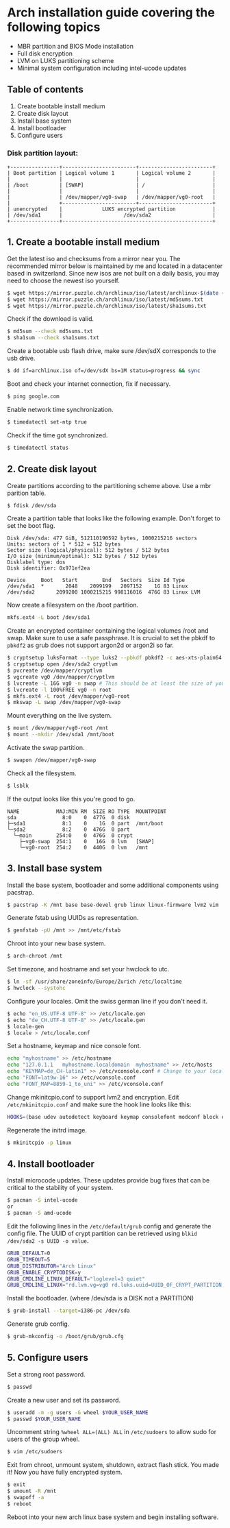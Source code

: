 # Arch installation guide covering the following topics
* MBR partition and BIOS Mode installation
* Full disk encryption
* LVM on LUKS partitioning scheme
* Minimal system configuration including intel-ucode updates

## Table of contents
1. Create bootable install medium
2. Create disk layout
3. Install base system
4. Install bootloader
5. Configure users

### Disk partition layout:
```
+----------------+------------------------+------------------------+
| Boot partition | Logical volume 1       | Logical volume 2       |
|                |                        |                        |
| /boot          | [SWAP]                 | /                      |
|                |                        |                        |
|                | /dev/mapper/vg0-swap   | /dev/mapper/vg0-root   |
|                +------------------------+------------------------+
| unencrypted    |             LUKS encrypted partition            |
| /dev/sda1      |                    /dev/sda2                    |
+----------------+-------------------------------------------------+
```
## 1. Create a bootable install medium

Get the latest iso and checksums from a mirror near you. The recommended mirror
below is maintained by me and located in a datacenter based in switzerland.
Since new isos are not built on a daily basis, you may need to choose the
newest iso yourself.
```bash
$ wget https://mirror.puzzle.ch/archlinux/iso/latest/archlinux-$(date +%Y.%m.%d)-x86_64.iso archlinux.iso
$ wget https://mirror.puzzle.ch/archlinux/iso/latest/md5sums.txt
$ wget https://mirror.puzzle.ch/archlinux/iso/latest/sha1sums.txt
```

Check if the download is valid.
```bash
$ md5sum --check md5sums.txt
$ sha1sum --check sha1sums.txt
```

Create a bootable usb flash drive, make sure /dev/sdX corresponds to the usb drive.
```bash
$ dd if=archlinux.iso of=/dev/sdX bs=1M status=progress && sync
```

Boot and check your internet connection, fix if necessary.
```bash
$ ping google.com
```

Enable network time synchronization.
```bash
$ timedatectl set-ntp true
```

Check if the time got synchronized.
```bash
$ timedatectl status
```

## 2. Create disk layout
Create partitions according to the partitioning scheme above. Use a mbr parition table.
```bash
$ fdisk /dev/sda
```

Create a partition table that looks like the following example. Don't forget to set the boot flag.
```
Disk /dev/sda: 477 GiB, 512110190592 bytes, 1000215216 sectors
Units: sectors of 1 * 512 = 512 bytes
Sector size (logical/physical): 512 bytes / 512 bytes
I/O size (minimum/optimal): 512 bytes / 512 bytes
Disklabel type: dos
Disk identifier: 0x971ef2ea

Device     Boot   Start        End   Sectors  Size Id Type
/dev/sda1  *       2048    2099199   2097152    1G 83 Linux
/dev/sda2       2099200 1000215215 998116016  476G 83 Linux LVM
```

Now create a filesystem on the /boot partition.
```bash
mkfs.ext4 -L boot /dev/sda1
```

Create an encrypted container containing the logical volumes /root and swap. Make sure to use a safe passphrase.
It is crucial to set the pbkdf to `pbkdf2` as grub does not support argon2d or argon2i so far.
```bash
$ cryptsetup luksFormat --type luks2 --pbkdf pbkdf2 -c aes-xts-plain64 -s 512 /dev/sda2
$ cryptsetup open /dev/sda2 cryptlvm
$ pvcreate /dev/mapper/cryptlvm
$ vgcreate vg0 /dev/mapper/cryptlvm
$ lvcreate -L 16G vg0 -n swap # This should be at least the size of your RAM if you want hybernation to work
$ lvcreate -l 100%FREE vg0 -n root
$ mkfs.ext4 -L root /dev/mapper/vg0-root
$ mkswap -L swap /dev/mapper/vg0-swap
```

Mount everything on the live system.
```bash
$ mount /dev/mapper/vg0-root /mnt
$ mount --mkdir /dev/sda1 /mnt/boot
```

Activate the swap partition.
```bash
$ swapon /dev/mapper/vg0-swap
```

Check all the filesystem.
```bash
$ lsblk
```

If the output looks like this you're good to go.
```
NAME            MAJ:MIN RM  SIZE RO TYPE  MOUNTPOINT
sda               8:0    0  477G  0 disk
├─sda1            8:1    0    1G  0 part  /mnt/boot
└─sda2            8:2    0  476G  0 part
  └─main        254:0    0  476G  0 crypt
    ├─vg0-swap  254:1    0   16G  0 lvm   [SWAP]
    └─vg0-root  254:2    0  440G  0 lvm   /mnt
```

## 3. Install base system

Install the base system, bootloader and some additional components using
pacstrap.
```bash
$ pacstrap -K /mnt base base-devel grub linux linux-firmware lvm2 vim
```

Generate fstab using UUIDs as representation.
```bash
$ genfstab -pU /mnt >> /mnt/etc/fstab
```

Chroot into your new base system.
```bash
$ arch-chroot /mnt
```

Set timezone, and hostname and set your hwclock to utc.
```bash
$ ln -sf /usr/share/zoneinfo/Europe/Zurich /etc/localtime
$ hwclock --systohc
```

Configure your locales. Omit the swiss german line if you don't need it.
```bash
$ echo "en_US.UTF-8 UTF-8" >> /etc/locale.gen
$ echo "de_CH.UTF-8 UTF-8" >> /etc/locale.gen
$ locale-gen
$ locale > /etc/locale.conf
```

Set a hostname, keymap and nice console font.
```bash
echo "myhostname" >> /etc/hostname
echo "127.0.1.1   myhostname.localdomain  myhostname" >> /etc/hosts
echo "KEYMAP=de_CH-latin1" >> /etc/vconsole.conf # Change to your locale
echo "FONT=lat9w-16" >> /etc/vconsole.conf
echo "FONT_MAP=8859-1_to_uni" >> /etc/vconsole.conf
```

Change mkinitcpio.conf to support lvm2 and encryption.
Edit `/etc/mkinitcpio.conf` and make sure the hook line looks like this:
```bash
HOOKS=(base udev autodetect keyboard keymap consolefont modconf block encrypt lvm2 resume filesystems fsck)
```

Regenerate the initrd image.
```bash
$ mkinitcpio -p linux
```

## 4. Install bootloader

Install microcode updates. These updates provide bug fixes that can be critical to the stability of your system. 
```bash
$ pacman -S intel-ucode
or
$ pacman -S amd-ucode
```

Edit the following lines in the `/etc/default/grub` config and generate the config file. The UUID of crypt partition can be retrieved using `blkid /dev/sda2 -s UUID -o value`.
```bash
GRUB_DEFAULT=0
GRUB_TIMEOUT=5
GRUB_DISTRIBUTOR="Arch Linux"
GRUB_ENABLE_CRYPTODISK=y
GRUB_CMDLINE_LINUX_DEFAULT="loglevel=3 quiet"
GRUB_CMDLINE_LINUX="rd.lvm.vg=vg0 rd.luks.uuid=UUID_OF_CRYPT_PARTITION resume=/dev/mapper/vg0-swap"
```

Install the bootloader. (where /dev/sda is a DISK not a PARTITION)
```bash
$ grub-install --target=i386-pc /dev/sda
```

Generate grub config.
```bash
$ grub-mkconfig -o /boot/grub/grub.cfg
```

## 5. Configure users

Set a strong root password.
```bash
$ passwd
```

Create a new user and set its password.
```bash
$ useradd -m -g users -G wheel $YOUR_USER_NAME
$ passwd $YOUR_USER_NAME
```

Uncomment string `%wheel ALL=(ALL) ALL` in `/etc/sudoers` to allow sudo for users of the group wheel.
```bash
$ vim /etc/sudoers
```

Exit from chroot, unmount system, shutdown, extract flash stick. You made it! Now you have fully encrypted system.
```bash
$ exit
$ umount -R /mnt
$ swapoff -a
$ reboot
```

Reboot into your new arch linux base system and begin installing software.
